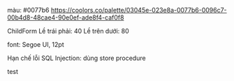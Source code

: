 màu: 
#0077b6
https://coolors.co/palette/03045e-023e8a-0077b6-0096c7-00b4d8-48cae4-90e0ef-ade8f4-caf0f8

ChildForm
Lề trái phải: 40
Lề trên dưới: 80

font:
Segoe UI, 12pt

Hạn chế lỗi SQL Injection: dùng store procedure

test
